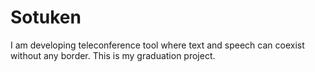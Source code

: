 # Sotuken
I am developing teleconference tool where text and speech can coexist without any border.
This is my graduation project.

